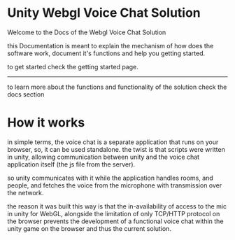 # Unity Webgl Voice Chat Solution
Welcome to the Docs of the Webgl Voice Chat Solution

this Documentation is meant to explain the mechanism of how does the software work, document it's functions and help you getting started.


to get started check the getting started page.


***


to learn more about the functions and functionality of the solution check the docs section

# How it works

in simple terms, the voice chat is a separate application that runs on your browser, so, it can be used standalone. the twist is that scripts were written in unity, allowing communication between unity and the voice chat application itself (the js file from the server).

so unity communicates with it while the application handles rooms, and people, and fetches the voice from the microphone with transmission over the network.

the reason it was built this way is that the in-availability of access to the mic in unity for WebGL, alongside the limitation of only TCP/HTTP protocol on the browser prevents the development of a functional voice chat within the unity game on the browser and thus the current solution.